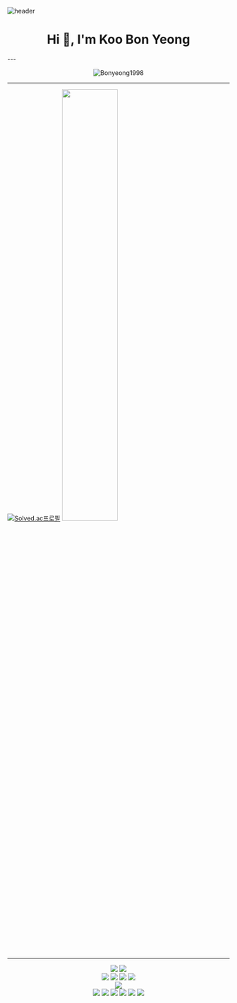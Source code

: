 
![header](https://capsule-render.vercel.app/api?type=soft&color=gradient&height=300&section=header&text=Koo%20Gi%20BonYeong&animation=fadeIn&fontSize=85)

<h1 align="center">Hi 👋, I'm Koo Bon Yeong</h1>
---

<p align="center"> <img src="https://komarev.com/ghpvc/?username=Bonyeong1998&label=PROFILE+VIEWS" alt="Bonyeong1998"> 
  
---

[![Solved.ac프로필](http://mazassumnida.wtf/api/v2/generate_badge?boj=bonyeong1998)](https://solved.ac/bonyeong1998/)
<img src="https://github-readme-stats.vercel.app/api?username=Bonyeong1998" width="50%">

---

<!-- <img src="https://img.shields.io/badge/표시할이름-색상?style=for-the-badge&logo=기술스택아이콘&logoColor=white"> -->
<div align = center>
  <img src="https://img.shields.io/badge/Java-007396?style=for-the-badge&logo=Java&logoColor=white">
  <img src="https://img.shields.io/badge/Python-3776AB?style=for-the-badge&logo=Python&logoColor=white">
  <br/>
  <img src="https://img.shields.io/badge/HTML5-E34F26?style=for-the-badge&logo=HTML5&logoColor=white">
  <img src="https://img.shields.io/badge/PHP-777BB4?style=for-the-badge&logo=PHP&logoColor=white">
  <img src="https://img.shields.io/badge/CSS3-1572B6?style=for-the-badge&logo=CSS3&logoColor=white">
  <img src="https://img.shields.io/badge/JavaScript-F7DF1E?style=for-the-badge&logo=JavaScript&logoColor=white">
  <br/>
  <img src="https://img.shields.io/badge/github-181717?style=for-the-badge&logo=github&logoColor=github">
  <br/>
  <img src="https://img.shields.io/badge/intellij IDEA-000000?style=for-the-badge&logo=intellij IDEA&logoColor=white">
  <img src="https://img.shields.io/badge/Spring-6DB33F?style=for-the-badge&logo=Spring&logoColor=white">
  <img src="https://img.shields.io/badge/pycharm-000000?style=for-the-badge&logo=pycharm&logoColor=white">
  <img src="https://img.shields.io/badge/Android Studio-3DDC84?style=for-the-badge&logo=Android Studio&logoColor=white">
  <img src="https://img.shields.io/badge/mysql-4479A1?style=for-the-badge&logo=mysql&logoColor=white">
  <img src="https://img.shields.io/badge/Visual Studio Code-007ACC?style=for-the-badge&logo=Visual Studio Code&logoColor=white">
  
</div>
